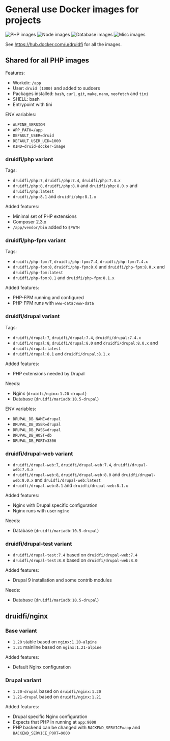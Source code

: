 # General use Docker images for projects

![PHP images](https://github.com/druidfi/docker-images/workflows/PHP%20images/badge.svg)
![Node images](https://github.com/druidfi/docker-images/workflows/Node%20images/badge.svg)
![Database images](https://github.com/druidfi/docker-images/workflows/Database%20images/badge.svg)
![Misc images](https://github.com/druidfi/docker-images/workflows/Misc%20images/badge.svg)

See https://hub.docker.com/u/druidfi for all the images.

## Shared for all PHP images

Features:

- Workdir: `/app`
- User: `druid (1000)` and added to sudoers
- Packages installed: `bash`, `curl`, `git`, `make`, `nano`, `neofetch` and `tini`
- SHELL: bash
- Entrypoint with tini

ENV variables:

- `ALPINE_VERSION`
- `APP_PATH=/app`
- `DEFAULT_USER=druid`
- `DEFAULT_USER_UID=1000`
- `KIND=druid-docker-image`

### druidfi/php variant

Tags:

- `druidfi/php:7`, `druidfi/php:7.4`, `druidfi/php:7.4.x`
- `druidfi/php:8`, `druidfi/php:8.0` and `druidfi/php:8.0.x` and `druidfi/php:latest`
- `druidfi/php:8.1` and `druidfi/php:8.1.x`

Added features:

- Minimal set of PHP extensions
- Composer 2.3.x
- `/app/vendor/bin` added  to `$PATH`

### druidfi/php-fpm variant

Tags:

- `druidfi/php-fpm:7`, `druidfi/php-fpm:7.4`, `druidfi/php-fpm:7.4.x`
- `druidfi/php-fpm:8`, `druidfi/php-fpm:8.0` and `druidfi/php-fpm:8.0.x` and `druidfi/php-fpm:latest`
- `druidfi/php-fpm:8.1` and `druidfi/php-fpm:8.1.x`

Added features:

- PHP-FPM running and configured
- PHP-FPM runs with `www-data:www-data`

### druidfi/drupal variant

Tags:

- `druidfi/drupal:7`, `druidfi/drupal:7.4`, `druidfi/drupal:7.4.x`
- `druidfi/drupal:8`, `druidfi/drupal:8.0` and `druidfi/drupal:8.0.x` and `druidfi/drupal:latest`
- `druidfi/drupal:8.1` and `druidfi/drupal:8.1.x`

Added features:

- PHP extensions needed by Drupal

Needs:

- Nginx (`druidfi/nginx:1.20-drupal`)
- Database (`druidfi/mariadb:10.5-drupal`)

ENV variables:

- `DRUPAL_DB_NAME=drupal`
- `DRUPAL_DB_USER=drupal`
- `DRUPAL_DB_PASS=drupal`
- `DRUPAL_DB_HOST=db`
- `DRUPAL_DB_PORT=3306`

### druidfi/drupal-web variant

- `druidfi/drupal-web:7`, `druidfi/drupal-web:7.4`, `druidfi/drupal-web:7.4.x`
- `druidfi/drupal-web:8`, `druidfi/drupal-web:8.0` and `druidfi/drupal-web:8.0.x` and `druidfi/drupal-web:latest`
- `druidfi/drupal-web:8.1` and `druidfi/drupal-web:8.1.x`

Added features:

- Nginx with Drupal specific configuration
- Nginx runs with user `nginx`

Needs:

- Database (`druidfi/mariadb:10.5-drupal`)

### druidfi/drupal-test variant

- `druidfi/drupal-test:7.4` based on `druidfi/drupal-web:7.4`
- `druidfi/drupal-test:8.0` based on `druidfi/drupal-web:8.0`

Added features:

- Drupal 9 installation and some contrib modules

Needs:

- Database (`druidfi/mariadb:10.5-drupal`)

## druidfi/nginx

### Base variant

- `1.20` stable based on `nginx:1.20-alpine`
- `1.21` mainline based on `nginx:1.21-alpine`

Added features:

- Default Nginx configuration

### Drupal variant

- `1.20-drupal` based on `druidfi/nginx:1.20`
- `1.21-drupal` based on `druidfi/nginx:1.21`

Added features:

- Drupal specific Nginx configuration
- Expects that PHP in running at `app:9000`
- PHP backend can be changed with `BACKEND_SERVICE=app` and `BACKEND_SERVICE_PORT=9000`
